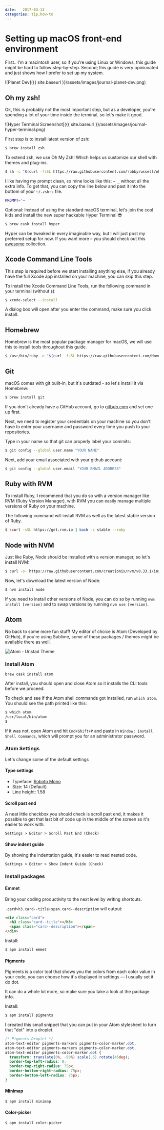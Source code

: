 ```yaml
---
date:   2017-03-13
categories: tip,how-to
---
```


# Setting up macOS front-end environment

First.. I'm a macintosh user, so if you're using Linux or Windows, this guide might be hard to follow step-by-step. Second; this guide is very opinionated and just shows how I prefer to set up my system.

![Planet Dev]({{ site.baseurl }}/assets/images/journal-planet-dev.png)

## Oh my zsh!

Ok, this is probably not the most important step, but as a developer, you're spending a lot of your time inside the terminal, so let's make it good.

![Hyper Terminal Screenshot]({{ site.baseurl }}/assets/images/journal-hyper-terminal.png)

First step is to install latest version of zsh:

```bash
$ brew install zsh
```

To extend zsh, we use Oh My Zsh! Which helps us customize our shell with themes and plug-ins.

```bash
$ sh -c "$(curl -fsSL https://raw.githubusercontent.com/robbyrussell/oh-my-zsh/master/tools/install.sh)"
```

I like having my prompt clean, so mine looks like this: `→ _` without all the extra info.
To get that, you can copy the line below and past it into the bottom of your `~/.zshrc` file.

```bash
PROMPT='→  '
```

Optional: Instead of using the standard macOS terminal, let's join the cool kids and install the new super hackable Hyper Terminal 😎

```bash
$ brew cask install hyper
```

Hyper can be tweaked in every imaginable way, but I will just post my preferred setup for now. If you want more – you should check out this [awesome](https://github.com/bnb/awesome-hyper) collection.

## Xcode Command Line Tools

This step is required before we start installing anything else, if you already have the full Xcode app installed on your machine, you can skip this step.

To install the Xcode Command Line Tools, run the following command in your terminal (without `$`):

```bash
$ xcode-select --install
```

A dialog box will open after you enter the command, make sure you click install.

## Homebrew

Homebrew is the most popular package manager for macOS, we will use this to install tools throughout this guide.

```bash
$ /usr/bin/ruby -e "$(curl -fsSL https://raw.githubusercontent.com/Homebrew/install/master/install)"
```

## Git

macOS comes with git built-in, but it's outdated - so let's install it via Homebrew:

```bash
$ brew install git
```

If you don't already have a GitHub account, go to [gitbub.com](https://github.com/) and set one up first.

Next, we need to register your credentials on your machine so you don't have to enter your username and password every time you push to your repositories.

Type in your name so that git can properly label your commits:

```bash
$ git config --global user.name "YOUR NAME"
```

Next, add your email associated with your github account:

```bash
$ git config --global user.email "YOUR EMAIL ADDRESS"
```

## Ruby with RVM

To install Ruby, I recommend that you do so with a version manager like RVM (Ruby Version Manager), with RVM you can easily manage multiple versions of Ruby on your machine.

The following command will install RVM as well as the latest stable version of Ruby.

```bash
$ \curl -sSL https://get.rvm.io | bash -s stable --ruby
```

## Node with NVM

Just like Ruby, Node should be installed with a version manager, so let's install NVM:

```bash
$ curl -o- https://raw.githubusercontent.com/creationix/nvm/v0.33.1/install.sh | bash
```

Now, let's download the latest version of Node:

```bash
$ nvm install node
```

If you need to install other versions of Node, you can do so by running `nvm install [version]` and to swap versions by running `nvm use [version]`.

## Atom

No back to some more fun stuff! My editor of choice is Atom (Developed by GitHub), if you're using Sublime, some of these packages / themes might be available there as well.

![Atom - Unstad Theme](https://raw.githubusercontent.com/itsnwa/unstad-ui/master/screenshot.png)

### Install Atom

```
brew cask install atom
```

After install, you should open and close Atom so it installs the CLI tools before we proceed.

To check and see if the Atom shell commands got installed, run `which atom`. You should see the path printed like this:

```bash
$ which atom
/usr/local/bin/atom
$   
```

If it was not, open Atom and hit `Cmd+Shift+P` and paste in `Window: Install Shell Commands`, which will prompt you for an administrator password.

### Atom Settings

Let's change some of the default settings

#### Type settings

- Typeface: [Roboto Mono](https://fonts.google.com/specimen/Roboto+Mono)
- Size: 14 (Default)
- Line height: 1.58

#### Scroll past end

A neat little checkbox you should check is scroll past end, it makes it possible to get that last bit of code up in the middle of the screen so it's easier to work with.

`Settings > Editor > Scroll Past End (Check)`

#### Show indent guide

By showing the indentation guide, it's easier to read nested code.

`Settings > Editor > Show Indent Guide (Check)`

### Install packages

#### Emmet
Bring your coding productivity to the next level by writing shortcuts.

`.card>h3.card--title+span.card--description` will output:

```html
<div class="card">
  <h3 class="card--title"></h3>
  <span class="card--description"></span>
</div>
```

Install:

```bash
$ apm install emmet
```

#### Pigments
Pigments is a color tool that shows you the colors from each color value in your code,
you can choose how it's displayed in settings — I usually set it do dot.

It can do a whole lot more, so make sure you take a look at the package info.

Install:

```bash
$ apm install pigments
```

I created this small snippet that you can put in your Atom stylesheet to turn that "dot" into a droplet.

```css
/* Pigments Droplet */
atom-text-editor pigments-markers pigments-color-marker.dot,
atom-text-editor pigments-markers pigments-color-marker.dot,
atom-text-editor pigments-color-marker.dot {
  transform: translate(0%, -50%) scale(.6) rotate(45deg);
  border-top-left-radius: 0;
  border-top-right-radius: 75px;
  border-bottom-right-radius: 75px;
  border-bottom-left-radius: 75px;
}
```

#### Minimap

```bash
$ apm install minimap
```

#### Color-picker

```bash
$ apm install color-picker
```
